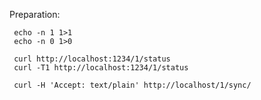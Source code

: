 Preparation:

```
 echo -n 1 1>1
 echo -n 0 1>0
```

```
 curl http://localhost:1234/1/status
 curl -T1 http://localhost:1234/1/status

 curl -H 'Accept: text/plain' http://localhost/1/sync/
```

